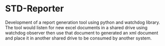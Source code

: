 # STD-Reporter
Development of a report generation tool using python and watchdog library. The tool would listen for new excel documents in a shared drive using watchdog observer then use that document to generated an xml document and place it in another shared drive  to be consumed by another system.
